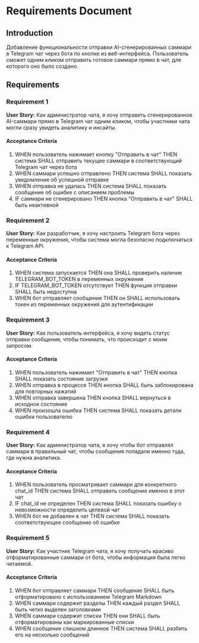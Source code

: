 # Requirements Document

## Introduction

Добавление функциональности отправки AI-сгенерированных саммари в Telegram чат через бота по кнопке из веб-интерфейса. Пользователь сможет одним кликом отправить готовое саммари прямо в чат, для которого оно было создано.

## Requirements

### Requirement 1

**User Story:** Как администратор чата, я хочу отправить сгенерированное AI-саммари прямо в Telegram чат одним кликом, чтобы участники чата могли сразу увидеть аналитику и инсайты.

#### Acceptance Criteria

1. WHEN пользователь нажимает кнопку "Отправить в чат" THEN система SHALL отправить текущее саммари в соответствующий Telegram чат через бота
2. WHEN саммари успешно отправлено THEN система SHALL показать уведомление об успешной отправке
3. WHEN отправка не удалась THEN система SHALL показать сообщение об ошибке с описанием проблемы
4. IF саммари не сгенерировано THEN кнопка "Отправить в чат" SHALL быть неактивной

### Requirement 2

**User Story:** Как разработчик, я хочу настроить Telegram бота через переменные окружения, чтобы система могла безопасно подключаться к Telegram API.

#### Acceptance Criteria

1. WHEN система запускается THEN она SHALL проверить наличие TELEGRAM_BOT_TOKEN в переменных окружения
2. IF TELEGRAM_BOT_TOKEN отсутствует THEN функция отправки SHALL быть недоступна
3. WHEN бот отправляет сообщение THEN он SHALL использовать токен из переменных окружения для аутентификации

### Requirement 3

**User Story:** Как пользователь интерфейса, я хочу видеть статус отправки сообщения, чтобы понимать, что происходит с моим запросом.

#### Acceptance Criteria

1. WHEN пользователь нажимает "Отправить в чат" THEN кнопка SHALL показать состояние загрузки
2. WHEN отправка в процессе THEN кнопка SHALL быть заблокирована для повторных нажатий
3. WHEN отправка завершена THEN кнопка SHALL вернуться в исходное состояние
4. WHEN произошла ошибка THEN система SHALL показать детали ошибки пользователю

### Requirement 4

**User Story:** Как администратор чата, я хочу чтобы бот отправлял саммари в правильный чат, чтобы сообщения попадали именно туда, где нужна аналитика.

#### Acceptance Criteria

1. WHEN пользователь просматривает саммари для конкретного chat_id THEN система SHALL отправить сообщение именно в этот чат
2. IF chat_id не определен THEN система SHALL показать ошибку о невозможности определить целевой чат
3. WHEN бот не добавлен в чат THEN система SHALL показать соответствующее сообщение об ошибке

### Requirement 5

**User Story:** Как участник Telegram чата, я хочу получать красиво отформатированные саммари от бота, чтобы информация была легко читаемой.

#### Acceptance Criteria

1. WHEN бот отправляет саммари THEN сообщение SHALL быть отформатировано с использованием Telegram Markdown
2. WHEN саммари содержит разделы THEN каждый раздел SHALL быть четко выделен заголовками
3. WHEN саммари содержит списки THEN они SHALL быть отформатированы как маркированные списки
4. WHEN сообщение слишком длинное THEN система SHALL разбить его на несколько сообщений